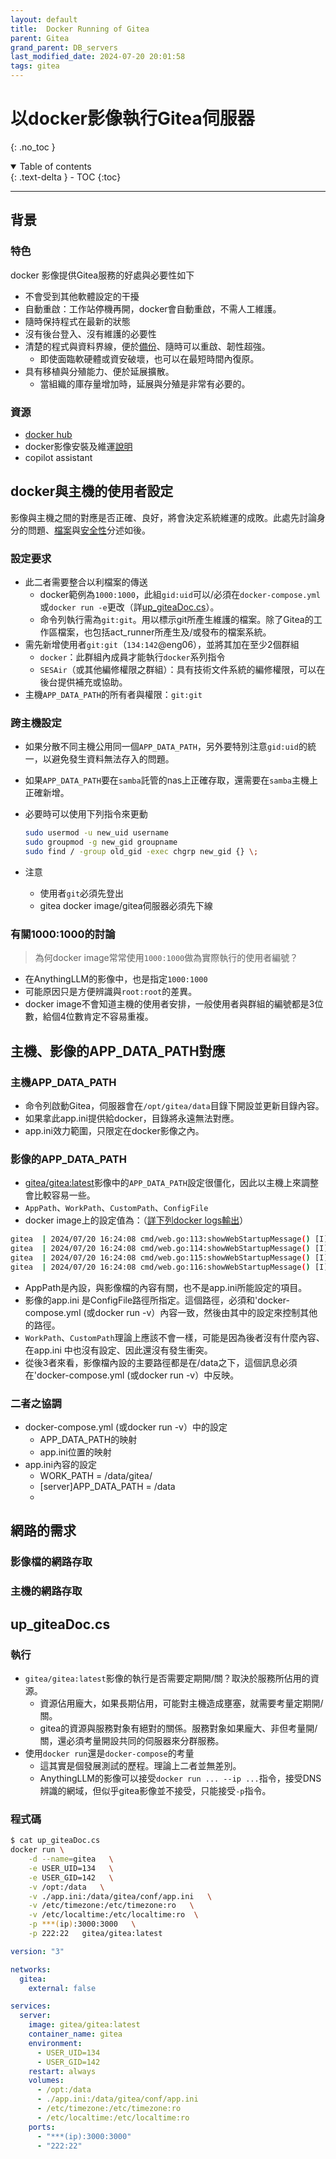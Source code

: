 ```yaml
---
layout: default
title:  Docker Running of Gitea
parent: Gitea
grand_parent: DB_servers
last_modified_date: 2024-07-20 20:01:58
tags: gitea
---
```


#  以docker影像執行Gitea伺服器

{: .no_toc }

<details open markdown="block">
  <summary>
    Table of contents
  </summary>
  {: .text-delta }
- TOC
{:toc}
</details>

---

## 背景

### 特色

docker 影像提供Gitea服務的好處與必要性如下

- 不會受到其他軟體設定的干擾
- 自動重啟：工作站停機再開，docker會自動重啟，不需人工維護。
- 隨時保持程式在最新的狀態
- 沒有後台登入、沒有維護的必要性
- 清楚的程式與資料界線，便於[備份]()、隨時可以重啟、韌性超強。
  - 即使面臨軟硬體或資安破壞，也可以在最短時間內復原。
- 具有移植與分殖能力、便於延展擴散。
  - 當組織的庫存量增加時，延展與分殖是非常有必要的。

### 資源

- [docker hub](https://hub.docker.com/r/gitea/gitea)
- docker影像安裝及維運[說明](https://docs.gitea.com/installation/install-with-docker-rootless/)
- copilot assistant

## docker與主機的使用者設定

影像與主機之間的對應是否正確、良好，將會決定系統維運的成敗。此處先討論身分的問題、[檔案](#主機影像的app_data_path對應)與[安全性](#)分述如後。

### 設定要求

- 此二者需要整合以利檔案的傳送
  - docker範例為`1000:1000`，此組`gid:uid`可以/必須在`docker-compose.yml`或`docker run -e`更改（詳[up_giteaDoc.cs](#up_giteadoccs)）。
  - 命令列執行需為`git:git`。用以標示git所產生維護的檔案。除了Gitea的工作區檔案，也包括act_runner所產生及/或發布的檔案系統。
- 需先新增使用者`git:git`（`134:142`@eng06），並將其加在至少2個群組
  - `docker`：此群組內成員才能執行`docker`系列指令
  - `SESAir`（或其他編修權限之群組）：具有技術文件系統的編修權限，可以在後台提供補充或協助。
- 主機`APP_DATA_PATH`的所有者與權限：`git:git`

### 跨主機設定

- 如果分散不同主機公用同一個`APP_DATA_PATH`，另外要特別注意`gid:uid`的統一，以避免發生資料無法存入的問題。
- 如果`APP_DATA_PATH`要在`samba`託管的nas上正確存取，還需要在`samba`主機上正確新增。
- 必要時可以使用下列指令來更動

  ```bash
  sudo usermod -u new_uid username
  sudo groupmod -g new_gid groupname
  sudo find / -group old_gid -exec chgrp new_gid {} \;
  ```

- 注意
  - 使用者`git`必須先登出
  - gitea docker image/gitea伺服器必須先下線

### 有關1000:1000的討論

> 為何docker image常常使用`1000:1000`做為實際執行的使用者編號？

- 在AnythingLLM的影像中，也是指定`1000:1000`
- 可能原因只是方便辨識與`root:root`的差異。
- docker image不會知道主機的使用者安排，一般使用者與群組的編號都是3位數，給個4位數肯定不容易重複。

## 主機、影像的APP_DATA_PATH對應

### 主機APP_DATA_PATH

- 命令列啟動Gitea，伺服器會在`/opt/gitea/data`目錄下開設並更新目錄內容。
- 如果拿此app.ini提供給docker，目錄將永遠無法對應。
- app.ini效力範圍，只限定在docker影像之內。


### 影像的APP_DATA_PATH

- [gitea/gitea:latest]()影像中的`APP_DATA_PATH`設定很僵化，因此以主機上來調整會比較容易一些。
- `AppPath`、`WorkPath`、`CustomPath`、`ConfigFile`
- docker image上的設定值為：（[詳下列docker logs輸出]()）

```bash
gitea  | 2024/07/20 16:24:08 cmd/web.go:113:showWebStartupMessage() [I] * AppPath: /usr/local/bin/gitea
gitea  | 2024/07/20 16:24:08 cmd/web.go:114:showWebStartupMessage() [I] * WorkPath: /data/gitea
gitea  | 2024/07/20 16:24:08 cmd/web.go:115:showWebStartupMessage() [I] * CustomPath: /data/gitea
gitea  | 2024/07/20 16:24:08 cmd/web.go:116:showWebStartupMessage() [I] * ConfigFile: /data/gitea/conf/app.ini
```

- AppPath是內設，與影像檔的內容有關，也不是app.ini所能設定的項目。
- 影像的app.ini 是ConfigFile路徑所指定。這個路徑，必須和'docker-compose.yml (或docker run -v）內容一致，然後由其中的設定來控制其他的路徑。
- `WorkPath`、`CustomPath`理論上應該不會一樣，可能是因為後者沒有什麼內容、在app.ini 中也沒有設定、因此還沒有發生衝突。
- 從後3者來看，影像檔內設的主要路徑都是在/data之下，這個訊息必須在'docker-compose.yml (或docker run -v）中反映。

### 二者之協調

- docker-compose.yml (或docker run -v）中的設定
  - APP_DATA_PATH的映射
  - app.ini位置的映射
- app.ini內容的設定
  - WORK_PATH = /data/gitea/
  - [server]APP_DATA_PATH = /data
  - 
## 網路的需求

### 影像檔的網路存取

### 主機的網路存取


## up_giteaDoc.cs

### 執行

- `gitea/gitea:latest`影像的執行是否需要定期開/關？取決於服務所佔用的資源。
  - 資源佔用龐大，如果長期佔用，可能對主機造成壅塞，就需要考量定期開/關。
  - gitea的資源與服務對象有絕對的關係。服務對象如果龐大、非但考量開/關，還必須考量開設共同的伺服器來分群服務。
- 使用`docker run`還是`docker-compose`的考量
  - 這其實是個發展測試的歷程。理論上二者並無差別。
  - AnythingLLM的影像可以接受`docker run ... --ip ...`指令，接受DNS辨識的網域，但似乎gitea影像並不接受，只能接受`-p`指令。

### 程式碼

```bash
$ cat up_giteaDoc.cs
docker run \
    -d --name=gitea   \
    -e USER_UID=134   \
    -e USER_GID=142   \
    -v /opt:/data   \
    -v ./app.ini:/data/gitea/conf/app.ini   \
    -v /etc/timezone:/etc/timezone:ro   \
    -v /etc/localtime:/etc/localtime:ro  \
    -p ***(ip):3000:3000   \
    -p 222:22   gitea/gitea:latest
```

```yml
version: "3"

networks:
  gitea:
    external: false

services:
  server:
    image: gitea/gitea:latest
    container_name: gitea
    environment:
      - USER_UID=134
      - USER_GID=142
    restart: always
    volumes:
      - /opt:/data
      - ./app.ini:/data/gitea/conf/app.ini
      - /etc/timezone:/etc/timezone:ro
      - /etc/localtime:/etc/localtime:ro
    ports:
      - "***(ip):3000:3000"
      - "222:22"
```